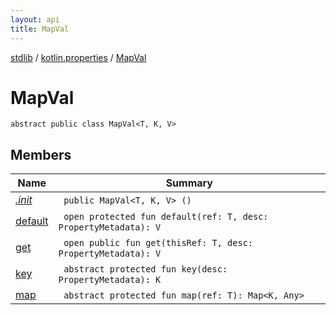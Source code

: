 ```yaml
---
layout: api
title: MapVal
---
```

[stdlib](../../index.html) / [kotlin.properties](../index.html) / [MapVal](index.html)

# MapVal

```
abstract public class MapVal<T, K, V> 
```
## Members
| Name | Summary |
|------|---------|
|[*.init*](_init_.html)|&nbsp;&nbsp;`public MapVal<T, K, V> ()`<br>|
|[default](default.html)|&nbsp;&nbsp;`open protected fun default(ref: T, desc: PropertyMetadata): V`<br>|
|[get](get.html)|&nbsp;&nbsp;`open public fun get(thisRef: T, desc: PropertyMetadata): V`<br>|
|[key](key.html)|&nbsp;&nbsp;`abstract protected fun key(desc: PropertyMetadata): K`<br>|
|[map](map.html)|&nbsp;&nbsp;`abstract protected fun map(ref: T): Map<K, Any>`<br>|
